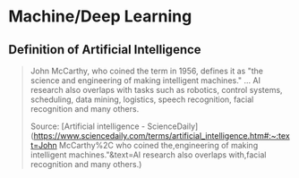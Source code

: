 # Machine/Deep Learning



## Definition of Artificial Intelligence

> John McCarthy, who coined the term in 1956, defines it as "the science and engineering of making intelligent machines." ... AI research also overlaps with tasks such as robotics, control systems, scheduling, data mining, logistics, speech recognition, facial recognition and many others.
>
> Source: [Artificial intelligence - ScienceDaily](https://www.sciencedaily.com/terms/artificial_intelligence.htm#:~:text=John McCarthy%2C who coined the,engineering of making intelligent machines."&text=AI research also overlaps with,facial recognition and many others.)